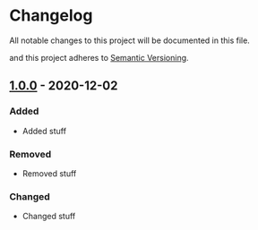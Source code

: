 # Changelog
All notable changes to this project will be documented in this file.

and this project adheres to [Semantic Versioning](https://semver.org/spec/v2.0.0.html).

## [1.0.0](https://github.com/OsmosisKD/osmosify/compare/some-branch-name) - 2020-12-02
### Added
- Added stuff
### Removed
- Removed stuff
### Changed
- Changed stuff